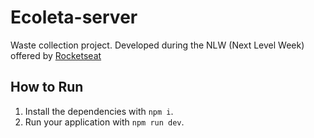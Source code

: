 # Ecoleta-server
Waste collection project. Developed during the NLW (Next Level Week) offered by [Rocketseat](https://rocketseat.com.br/)



## How to Run

1. Install the dependencies with `npm i`.
2. Run your application with `npm run dev`.
